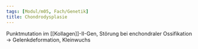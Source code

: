 ```yaml
---
tags: [Modul/m05, Fach/Genetik]
title: Chondrodysplasie
---
```

Punktmutation im [[Kollagen]]-II-Gen, Störung bei enchondraler Ossifikation → Gelenkdeformation, Kleinwuchs